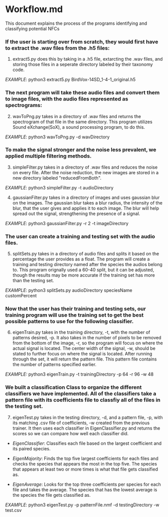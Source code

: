 # Workflow.md 
This document explains the process of the programs identifying and classifying potential NFCs


### If the user is starting over from scratch, they would first have to extract the .wav files from the .h5 files:

1. extract5.py does this by taking in a .h5 file, extarcting the .wav files, and storing those files in a seperate directory labeled by their taxonomy code.

*EXAMPLE*: python3 extract5.py BirdVox-14SD_1-4-1_original.h5




### The next program will take these audio files and convert them to image files, with the audio files represented as spectrograms:

2. wavToPng.py takes in a directory of .wav files and returns the spectrogram of that file in the same directory. This program utilizes Sound eXchange(SoX), a sound processing program, to do this.

*EXAMPLE*: python3 wavToPng.py -d wavDirectory




### To make the signal stronger and the noise less prevalent, we applied multiple filtering methods.

3. simpleFilter.py takes in a directory of .wav files and reduces the noise on every file. After the noise reduction, the new images are stored in a new directory labeled "reducedFromBoth".

*EXAMPLE*: python3 simpleFilter.py -t audioDirectory 


4. gaussianFilter.py takes in a directory of images and uses gaussian blur on the images. The gaussian blur takes a blur radius, the intensity of the blur, that the user gives and applies it to each image. The blur will help spread out the signal, strengthening the presence of a signal.

*EXAMPLE*: python3 gaussianFilter.py -r 2 -t imageDirectory




### The user can create a training and testing set with the audio files. 

5. splitSets.py takes in a directory of audio files and splits it based on the percentage the user provides as a float. The program will create a training and testing directory named after the species the audios belong to. This program orignally used a 60-40 split, but it can be adjusted, though the results may be more accurate if the training set has more than the testing set. 

*EXAMPLE*: python3 splitSets.py audioDirectory speciesName customPercent




### Now that the user has their training and testing sets, our training program will use the training set to get the best possible patterns to use for the following classifier.

6. eigenTrain.py takes in the training directory, -t, with the number of patterns desired, -p. It also takes in the number of pixels to be removed from the bottom of the image, -r, so the program will focus on where the actual signal is located. The center width of the signal, -w, should be stated to further focus on where the signal is located. After running through the set, it will return the pattern file. This pattern file contains the number of patterns specified earlier.  

*EXAMPLE:* python3 eigenTrain.py -t trainingDirectory -p 64 -r 96 -w 48




### We built a classification Class to organize the different classifiers we have implemented. All of the classifiers take a pattern file with its coefficients file to classfiy all of the files in the testing set.

7. eigenTest.py takes in the testing directory, -d, and a pattern file, -p, with its matching .csv file of coefficients, -w created from the previous trainer. It then uses each classifier in EigenClassifier.py and returns the scores so we can compare how well each classifier did.

- *EigenClassifier*: Classifies each file based on the largest coefficient and its paired species.  

- *EigenMajority*: Finds the top five largest coefficients for each files and checks the species that appears the most in the top five. The species that appears at least two or more times is what that file gets classified as. 

- *EigenAverage*: Looks for the top three coefficients per species for each file and takes the average. The species that has the lowest average is the species the file gets classified as. 

*EXAMPLE*: python3 eigenTest.py -p patternFile.nmf -d testingDirectory -w test.csv




